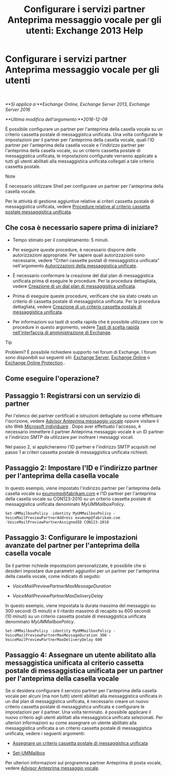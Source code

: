 ﻿---
title: 'Configurare i servizi partner Anteprima messaggio vocale per gli utenti: Exchange 2013 Help'
TOCTitle: Configurare i servizi partner Anteprima messaggio vocale per gli utenti
ms:assetid: 7bb914ca-5502-4e64-bae5-555034138d8a
ms:mtpsurl: https://technet.microsoft.com/it-it/library/Ff630920(v=EXCHG.150)
ms:contentKeyID: 51407389
ms.date: 05/22/2018
mtps_version: v=EXCHG.150
ms.translationtype: MT
---

# Configurare i servizi partner Anteprima messaggio vocale per gli utenti

 

_**Si applica a:**Exchange Online, Exchange Server 2013, Exchange Server 2016_

_**Ultima modifica dell'argomento:**2016-12-09_

È possibile configurare un partner per l'anteprima della casella vocale su un criterio cassetta postale di messaggistica unificata. Una volta configurate le impostazioni per il partner per l'anteprima della casella vocale, quali l'ID partner per l'anteprima della casella vocale e l'indirizzo partner per l'anteprima della casella vocale, su un criterio cassetta postale di messaggistica unificata, le impostazioni configurate verranno applicate a tutti gli utenti abilitati alla messaggistica unificata collegati a tale criterio cassetta postale.


> [!NOTE]
> È necessario utilizzare Shell per configurare un partner per l'anteprima della casella vocale.



Per le attività di gestione aggiuntive relative ai criteri cassetta postale di messaggistica unificata, vedere [Procedure relative al criterio cassetta postale messaggistica unificata](um-mailbox-policy-procedures-exchange-2013-help.md).

## Che cosa è necessario sapere prima di iniziare?

  - Tempo stimato per il completamento: 5 minuti.

  - Per eseguire queste procedure, è necessario disporre delle autorizzazioni appropriate. Per sapere quali autorizzazioni sono necessarie, vedere "Criteri cassette postali di messaggistica unificata" nell'argomento [Autorizzazioni della messaggistica unificate](unified-messaging-permissions-exchange-2013-help.md).

  - È necessario confermare la creazione del dial plan di messaggistica unificata prima di eseguire le procedure. Per la procedura dettagliata, vedere [Creazione di un dial plan di messaggistica unificata](create-a-um-dial-plan-exchange-2013-help.md).

  - Prima di eseguire queste procedure, verificare che sia stato creato un criterio di cassetta postale di messaggistica unificata. Per la procedura dettagliata, vedere [Creazione di un criterio cassetta postale di messaggistica unificata](create-a-um-mailbox-policy-exchange-2013-help.md).

  - Per informazioni sui tasti di scelta rapida che è possibile utilizzare con le procedure in questo argomento, vedere [Tasti di scelta rapida nell'interfaccia di amministrazione di Exchange](keyboard-shortcuts-in-the-exchange-admin-center-exchange-online-protection-help.md).


> [!TIP]
> Problemi? È possibile richiedere supporto nei forum di Exchange. I forum sono disponibili sui seguenti siti: <A href="https://go.microsoft.com/fwlink/p/?linkid=60612">Exchange Server</A>, <A href="https://go.microsoft.com/fwlink/p/?linkid=267542">Exchange Online</A> o <A href="https://go.microsoft.com/fwlink/p/?linkid=285351">Exchange Online Protection</A>..



## Come eseguire l'operazione?

## Passaggio 1: Registrarsi con un servizio di partner

Per l'elenco dei partner certificati e istruzioni dettagliate su come effettuare l'iscrizione, vedere [Advisor Anteprima messaggio vocale](voice-mail-preview-advisor-exchange-2013-help.md) oppure visitare il sito Web [Microsoft individuare](https://go.microsoft.com/fwlink/p/?linkid=281966) . Dopo aver effettuato l'accesso, è necessario immettere il partner Anteprima messaggio vocale è un ID partner e l'indirizzo SMTP da utilizzare per inoltrare i messaggi vocali.

Nel passo 2, si applicheranno l'ID partner e l'indirizzo SMTP acquisiti nel passo 1 ai criteri cassetta postale di messaggistica unificata richiesti.

## Passaggio 2: Impostare l'ID e l'indirizzo partner per l'anteprima della casella vocale

In questo esempio, viene impostato l'indirizzo partner per l'anteprima della casella vocale su exumvmp@fabrikam.com e l'ID partner per l'anteprima della casella vocale su CON123-2010 su un criterio cassetta postale di messaggistica unificata denominato *MyUMMailboxPolicy*.

    Set-UMMailboxPolicy -identity MyUMMailboxPolicy -VoiceMailPreviewPartnerAddress exumvmp@fabrikam.com
    -VoiceMailPreviewPartnerAssignedID CON123-2010

## Passaggio 3: Configurare le impostazioni avanzate del partner per l'anteprima della casella vocale

Se il partner richiede impostazioni personalizzate, è possibile che si desideri impostare due parametri aggiuntivi per un partner per l'anteprima della casella vocale, come indicato di seguito:

  - *VoiceMailPreviewPartnerMaxMessageDuration*

  - *VoiceMailPreviewPartnerMaxDeliveryDelay*

In questo esempio, viene impostata la durata massima del messaggio su 300 secondi (5 minuti) e il ritardo massimo di recapito su 600 secondi (10 minuti) su un criterio cassetta postale di messaggistica unificata denominato *MyUMMailboxPolicy*.

    Set-UMMailboxPolicy -identity MyUMMailboxPolicy -VoiceMailPreviewPartnerMaxMessageDuration 300 -VoiceMailPreviewPartnerMaxDeliveryDelay 600

## Passaggio 4: Assegnare un utente abilitato alla messaggistica unificata al criterio cassetta postale di messaggistica unificata per un partner per l'anteprima della casella vocale

Se si desidera configurare il servizio partner per l'anteprima della casella vocale per alcuni (ma non tutti) utenti abilitati alla messaggistica unificata in un dial plan di messaggistica unificata, è necessario creare un nuovo criterio cassetta postale di messaggistica unificata e configurare le impostazioni per il partner. Una volta terminato. è possibile applicare il nuovo criterio agli utenti abilitati alla messaggistica unificata selezionati. Per ulteriori informazioni su come assegnare un utente abilitato alla messaggistica unificata a un criterio cassetta postale di messaggistica unificata, vedere i seguenti argomenti:

  - [Assegnare un criterio cassetta postale di messaggistica unificata](assign-a-um-mailbox-policy-exchange-2013-help.md)

  - [Set-UMMailbox](https://technet.microsoft.com/it-it/library/bb124893\(v=exchg.150\))

Per ulteriori informazioni sul programma partner Anteprima di posta vocale, vedere [Advisor Anteprima messaggio vocale](voice-mail-preview-advisor-exchange-2013-help.md).

